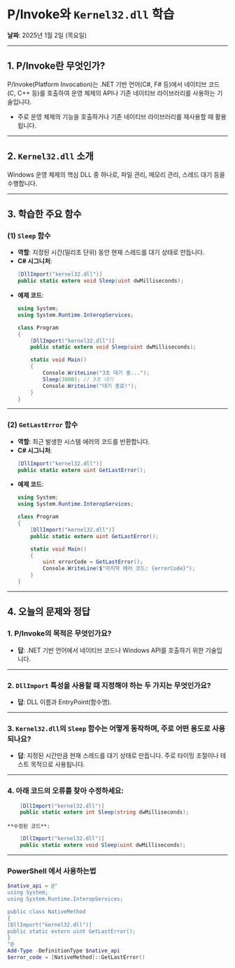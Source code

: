 # P/Invoke와 `Kernel32.dll` 학습
**날짜**: 2025년 1월 2일 (목요일)

---

## 1. P/Invoke란 무엇인가?
P/Invoke(Platform Invocation)는 .NET 기반 언어(C#, F# 등)에서 네이티브 코드(C, C++ 등)를 호출하여 운영 체제의 API나 기존 네이티브 라이브러리를 사용하는 기술입니다.  
- 주로 운영 체제의 기능을 호출하거나 기존 네이티브 라이브러리를 재사용할 때 활용됩니다.

---

## 2. `Kernel32.dll` 소개
Windows 운영 체제의 핵심 DLL 중 하나로, 파일 관리, 메모리 관리, 스레드 대기 등을 수행합니다.

---

## 3. 학습한 주요 함수

### (1) `Sleep` 함수
- **역할**: 지정된 시간(밀리초 단위) 동안 현재 스레드를 대기 상태로 만듭니다.
- **C# 시그니처**:
    ```csharp
    [DllImport("kernel32.dll")]
    public static extern void Sleep(uint dwMilliseconds);
    ```
- **예제 코드**:
    ```csharp
    using System;
    using System.Runtime.InteropServices;

    class Program
    {
        [DllImport("kernel32.dll")]
        public static extern void Sleep(uint dwMilliseconds);

        static void Main()
        {
            Console.WriteLine("3초 대기 중...");
            Sleep(3000); // 3초 대기
            Console.WriteLine("대기 종료!");
        }
    }
    ```

---

### (2) `GetLastError` 함수
- **역할**: 최근 발생한 시스템 에러의 코드를 반환합니다.
- **C# 시그니처**:
    ```csharp
    [DllImport("kernel32.dll")]
    public static extern uint GetLastError();
    ```
- **예제 코드**:
    ```csharp
    using System;
    using System.Runtime.InteropServices;

    class Program
    {
        [DllImport("kernel32.dll")]
        public static extern uint GetLastError();

        static void Main()
        {
            uint errorCode = GetLastError();
            Console.WriteLine($"마지막 에러 코드: {errorCode}");
        }
    }
    ```

---

## 4. 오늘의 문제와 정답

### 1. P/Invoke의 목적은 무엇인가요?
- **답**: .NET 기반 언어에서 네이티브 코드나 Windows API를 호출하기 위한 기술입니다.

---

### 2. `DllImport` 특성을 사용할 때 지정해야 하는 두 가지는 무엇인가요?
- **답**: DLL 이름과 EntryPoint(함수명).

---

### 3. `Kernel32.dll`의 `Sleep` 함수는 어떻게 동작하며, 주로 어떤 용도로 사용되나요?
- **답**: 지정된 시간만큼 현재 스레드를 대기 상태로 만듭니다. 주로 타이밍 조절이나 테스트 목적으로 사용됩니다.

---

### 4. 아래 코드의 오류를 찾아 수정하세요:
```csharp
    [DllImport("kernel32.dll")]
    public static extern int Sleep(string dwMilliseconds);
```

    **수정된 코드**:
```csharp
    [DllImport("kernel32.dll")]
    public static extern void Sleep(uint dwMilliseconds);
```

---

### PowerShell 에서 사용하는법
```powershell
$native_api = @"
using System;
using System.Runtime.InteropServices;

public class NativeMethod
{
[DllImport("kernel32.dll")]
public static extern uint GetLastError();
}
"@
Add-Type -DefinitionType $native_api
$error_code = [NativeMethod]::GetLastError()
```
